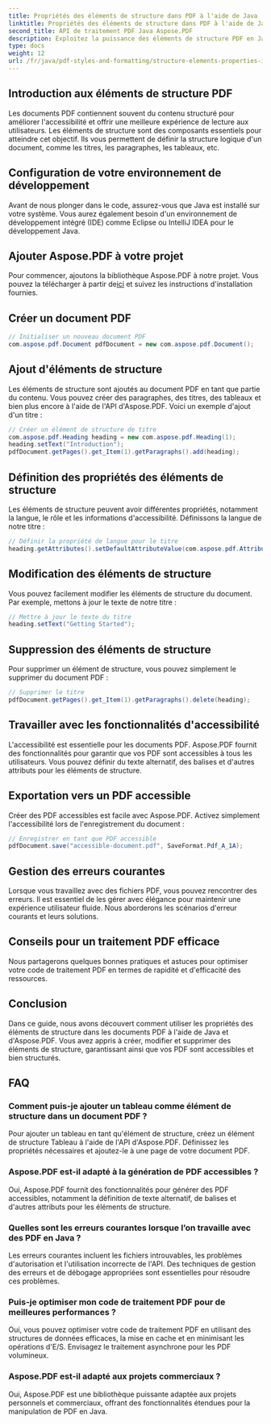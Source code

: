 ```yaml
---
title: Propriétés des éléments de structure dans PDF à l'aide de Java
linktitle: Propriétés des éléments de structure dans PDF à l'aide de Java
second_title: API de traitement PDF Java Aspose.PDF
description: Exploitez la puissance des éléments de structure PDF en Java avec Aspose.PDF. Apprenez à créer, modifier et optimiser des PDF pour l'accessibilité.
type: docs
weight: 12
url: /fr/java/pdf-styles-and-formatting/structure-elements-properties-in-pdf-using-java/
---
```


## Introduction aux éléments de structure PDF

Les documents PDF contiennent souvent du contenu structuré pour améliorer l'accessibilité et offrir une meilleure expérience de lecture aux utilisateurs. Les éléments de structure sont des composants essentiels pour atteindre cet objectif. Ils vous permettent de définir la structure logique d'un document, comme les titres, les paragraphes, les tableaux, etc.

## Configuration de votre environnement de développement

Avant de nous plonger dans le code, assurez-vous que Java est installé sur votre système. Vous aurez également besoin d'un environnement de développement intégré (IDE) comme Eclipse ou IntelliJ IDEA pour le développement Java.

## Ajouter Aspose.PDF à votre projet

 Pour commencer, ajoutons la bibliothèque Aspose.PDF à notre projet. Vous pouvez la télécharger à partir de[ici](https://releases.aspose.com/pdf/java/) et suivez les instructions d'installation fournies.

## Créer un document PDF

```java
// Initialiser un nouveau document PDF
com.aspose.pdf.Document pdfDocument = new com.aspose.pdf.Document();
```

## Ajout d'éléments de structure

Les éléments de structure sont ajoutés au document PDF en tant que partie du contenu. Vous pouvez créer des paragraphes, des titres, des tableaux et bien plus encore à l'aide de l'API d'Aspose.PDF. Voici un exemple d'ajout d'un titre :

```java
// Créer un élément de structure de titre
com.aspose.pdf.Heading heading = new com.aspose.pdf.Heading(1);
heading.setText("Introduction");
pdfDocument.getPages().get_Item(1).getParagraphs().add(heading);
```

## Définition des propriétés des éléments de structure

Les éléments de structure peuvent avoir différentes propriétés, notamment la langue, le rôle et les informations d'accessibilité. Définissons la langue de notre titre :

```java
// Définir la propriété de langue pour le titre
heading.getAttributes().setDefaultAttributeValue(com.aspose.pdf.AttributeKeys.Lang, "en-US");
```

## Modification des éléments de structure

Vous pouvez facilement modifier les éléments de structure du document. Par exemple, mettons à jour le texte de notre titre :

```java
// Mettre à jour le texte du titre
heading.setText("Getting Started");
```

## Suppression des éléments de structure

Pour supprimer un élément de structure, vous pouvez simplement le supprimer du document PDF :

```java
// Supprimer le titre
pdfDocument.getPages().get_Item(1).getParagraphs().delete(heading);
```

## Travailler avec les fonctionnalités d'accessibilité

L'accessibilité est essentielle pour les documents PDF. Aspose.PDF fournit des fonctionnalités pour garantir que vos PDF sont accessibles à tous les utilisateurs. Vous pouvez définir du texte alternatif, des balises et d'autres attributs pour les éléments de structure.

## Exportation vers un PDF accessible

Créer des PDF accessibles est facile avec Aspose.PDF. Activez simplement l'accessibilité lors de l'enregistrement du document :

```java
// Enregistrer en tant que PDF accessible
pdfDocument.save("accessible-document.pdf", SaveFormat.Pdf_A_1A);
```

## Gestion des erreurs courantes

Lorsque vous travaillez avec des fichiers PDF, vous pouvez rencontrer des erreurs. Il est essentiel de les gérer avec élégance pour maintenir une expérience utilisateur fluide. Nous aborderons les scénarios d'erreur courants et leurs solutions.

## Conseils pour un traitement PDF efficace

Nous partagerons quelques bonnes pratiques et astuces pour optimiser votre code de traitement PDF en termes de rapidité et d'efficacité des ressources.

## Conclusion

Dans ce guide, nous avons découvert comment utiliser les propriétés des éléments de structure dans les documents PDF à l'aide de Java et d'Aspose.PDF. Vous avez appris à créer, modifier et supprimer des éléments de structure, garantissant ainsi que vos PDF sont accessibles et bien structurés.

## FAQ

### Comment puis-je ajouter un tableau comme élément de structure dans un document PDF ?

Pour ajouter un tableau en tant qu'élément de structure, créez un élément de structure Tableau à l'aide de l'API d'Aspose.PDF. Définissez les propriétés nécessaires et ajoutez-le à une page de votre document PDF.

### Aspose.PDF est-il adapté à la génération de PDF accessibles ?

Oui, Aspose.PDF fournit des fonctionnalités pour générer des PDF accessibles, notamment la définition de texte alternatif, de balises et d'autres attributs pour les éléments de structure.

### Quelles sont les erreurs courantes lorsque l’on travaille avec des PDF en Java ?

Les erreurs courantes incluent les fichiers introuvables, les problèmes d'autorisation et l'utilisation incorrecte de l'API. Des techniques de gestion des erreurs et de débogage appropriées sont essentielles pour résoudre ces problèmes.

### Puis-je optimiser mon code de traitement PDF pour de meilleures performances ?

Oui, vous pouvez optimiser votre code de traitement PDF en utilisant des structures de données efficaces, la mise en cache et en minimisant les opérations d'E/S. Envisagez le traitement asynchrone pour les PDF volumineux.

### Aspose.PDF est-il adapté aux projets commerciaux ?

Oui, Aspose.PDF est une bibliothèque puissante adaptée aux projets personnels et commerciaux, offrant des fonctionnalités étendues pour la manipulation de PDF en Java.